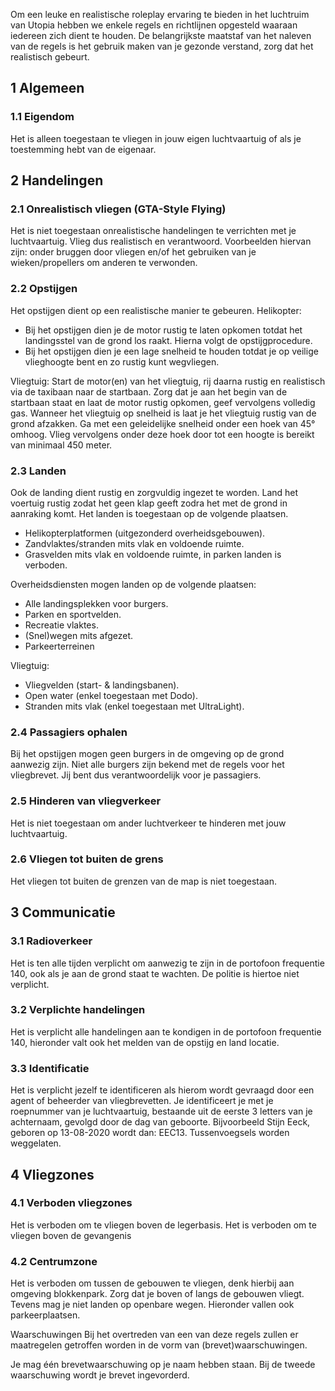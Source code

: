 Om een leuke en realistische roleplay ervaring te bieden in het luchtruim van Utopia hebben we enkele regels en richtlijnen opgesteld waaraan iedereen zich dient te houden.
De belangrijkste maatstaf van het naleven van de regels is het gebruik maken van je gezonde verstand, zorg dat het realistisch gebeurt.

## 1 Algemeen

### 1.1 Eigendom

Het is alleen toegestaan te vliegen in jouw eigen luchtvaartuig of als je toestemming hebt van de eigenaar.

## 2 Handelingen

### 2.1 Onrealistisch vliegen (GTA-Style Flying)

Het is niet toegestaan onrealistische handelingen te verrichten met je luchtvaartuig. Vlieg dus realistisch en verantwoord.
Voorbeelden hiervan zijn: onder bruggen door vliegen en/of het gebruiken van je wieken/propellers om anderen te verwonden.

### 2.2 Opstijgen

Het opstijgen dient op een realistische manier te gebeuren. 
Helikopter: 
- Bij het opstijgen dien je de motor rustig te laten opkomen totdat het landingsstel van de grond los raakt. Hierna volgt de opstijgprocedure.
- Bij het opstijgen dien je een lage snelheid te houden totdat je op veilige vlieghoogte bent en zo rustig kunt wegvliegen.

Vliegtuig:
Start de motor(en) van het vliegtuig, rij daarna rustig en realistisch via de taxibaan naar de startbaan.
Zorg dat je aan het begin van de startbaan staat en laat de motor rustig opkomen, geef vervolgens volledig gas.
Wanneer het vliegtuig op snelheid is laat je het vliegtuig rustig van de grond afzakken.
Ga met een geleidelijke snelheid onder een hoek van 45° omhoog.
Vlieg vervolgens onder deze hoek door tot een hoogte is bereikt van minimaal 450 meter. 

### 2.3 Landen

Ook de landing dient rustig en zorgvuldig ingezet te worden.
Land het voertuig rustig zodat het geen klap geeft zodra het met de grond in aanraking komt.
Het landen is toegestaan op de volgende plaatsen.
- Helikopterplatformen (uitgezonderd overheidsgebouwen).
- Zandvlaktes/stranden mits vlak en voldoende ruimte.
- Grasvelden mits vlak en voldoende ruimte, in parken landen is verboden.

Overheidsdiensten mogen landen op de volgende plaatsen:
- Alle landingsplekken voor burgers.
- Parken en sportvelden.
- Recreatie vlaktes.
- (Snel)wegen mits afgezet.
- Parkeerterreinen

Vliegtuig:
- Vliegvelden (start- & landingsbanen).
- Open water (enkel toegestaan met Dodo).
- Stranden mits vlak (enkel toegestaan met UltraLight).

### 2.4 Passagiers ophalen

Bij het opstijgen mogen geen burgers in de omgeving op de grond aanwezig zijn.
Niet alle burgers zijn bekend met de regels voor het vliegbrevet.
Jij bent dus verantwoordelijk voor je passagiers.

### 2.5 Hinderen van vliegverkeer

Het is niet toegestaan om ander luchtverkeer te hinderen met jouw luchtvaartuig. 

### 2.6 Vliegen tot buiten de grens

Het vliegen tot buiten de grenzen van de map is niet toegestaan.

## 3 Communicatie

### 3.1 Radioverkeer

Het is ten alle tijden verplicht om aanwezig te zijn in de portofoon frequentie 140, ook als je aan de grond staat te wachten.
De politie is hiertoe niet verplicht.

### 3.2 Verplichte handelingen

Het is verplicht alle handelingen aan te kondigen in de portofoon frequentie 140, hieronder valt ook het melden van de opstijg en land locatie. 

### 3.3 Identificatie

Het is verplicht jezelf te identificeren als hierom wordt gevraagd door een agent of beheerder van vliegbrevetten.
Je identificeert je met je roepnummer van je luchtvaartuig, bestaande uit de eerste 3 letters van je achternaam, gevolgd door de dag van geboorte.
Bijvoorbeeld Stijn Eeck, geboren op 13-08-2020 wordt dan: EEC13. Tussenvoegsels worden weggelaten. 

## 4 Vliegzones

### 4.1 Verboden vliegzones

Het is verboden om te vliegen boven de legerbasis.
Het is verboden om te vliegen boven de gevangenis

### 4.2 Centrumzone

Het is verboden om tussen de gebouwen te vliegen, denk hierbij aan omgeving blokkenpark.
Zorg dat je boven of langs de gebouwen vliegt.
Tevens mag je niet landen op openbare wegen.
Hieronder vallen ook parkeerplaatsen.

Waarschuwingen
Bij het overtreden van een van deze regels zullen er maatregelen getroffen worden in de vorm van (brevet)waarschuwingen. 

Je mag één brevetwaarschuwing op je naam hebben staan. Bij de tweede waarschuwing wordt je brevet ingevorderd. 